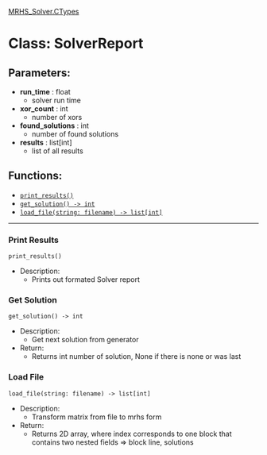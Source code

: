 [MRHS_Solver.CTypes](README.md#MRHS_Solver.CTypes)

# Class: **SolverReport**

## Parameters:

- **run_time** : float
  - solver run time
- **xor_count** : int
  - number of xors
- **found_solutions** : int
  - number of found solutions
- **results** : list[int]
  - list of all results
  
## Functions:

- [```print_results()```](#print-results)
- [```get_solution() -> int```](#get-solution)
- [```load_file(string: filename) -> list[int]```](#get-solution)
---

### Print Results

```print_results()```

- Description:
  - Prints out formated Solver report


### Get Solution

```get_solution() -> int```

- Description:
  - Get next solution from generator
- Return:
  - Returns int number of solution, None if there is none or was last  

### Load File

```load_file(string: filename) -> list[int]```

- Description:
  - Transform matrix from file to mrhs form
- Return:
  - Returns 2D array, where index corresponds to one block that contains two nested fields => block line, solutions